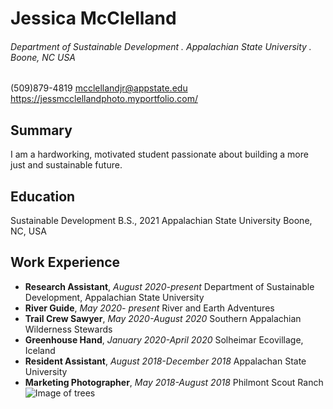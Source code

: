 # Jessica McClelland
###### Department of Sustainable Development . Appalachian State University . Boone, NC USA
(509)879-4819
mcclellandjr@appstate.edu
https://jessmcclellandphoto.myportfolio.com/
## Summary
I am a hardworking, motivated student passionate about building a more just and sustainable future.
## Education
Sustainable Development B.S., 2021
Appalachian State University
Boone, NC, USA
## Work Experience
* **Research Assistant**,  *August 2020-present*
Department of Sustainable Development, Appalachian State University
* **River Guide**, *May 2020- present*
River and Earth Adventures
* **Trail Crew Sawyer**, *May 2020-August 2020*
 Southern Appalachian Wilderness Stewards
* **Greenhouse Hand**, *January 2020-April 2020*
 Solheimar Ecovillage, Iceland
* **Resident Assistant**, *August 2018-December 2018*
 Appalachan State University
* **Marketing Photographer**, *May 2018-August 2018*
Philmont Scout Ranch
![Image of trees](https://images-wixmp-ed30a86b8c4ca887773594c2.wixmp.com/f/4cf83f0e-ce70-40aa-9b1c-209852ae60fd/d5774oa-7bc32171-cad4-4910-b69e-455218e0e356.jpg/v1/fill/w_1600,h_419,q_75,strp/forest_panorama_by_blackasmodeus_d5774oa-fullview.jpg?token=eyJ0eXAiOiJKV1QiLCJhbGciOiJIUzI1NiJ9.eyJzdWIiOiJ1cm46YXBwOiIsImlzcyI6InVybjphcHA6Iiwib2JqIjpbW3siaGVpZ2h0IjoiPD00MTkiLCJwYXRoIjoiXC9mXC80Y2Y4M2YwZS1jZTcwLTQwYWEtOWIxYy0yMDk4NTJhZTYwZmRcL2Q1Nzc0b2EtN2JjMzIxNzEtY2FkNC00OTEwLWI2OWUtNDU1MjE4ZTBlMzU2LmpwZyIsIndpZHRoIjoiPD0xNjAwIn1dXSwiYXVkIjpbInVybjpzZXJ2aWNlOmltYWdlLm9wZXJhdGlvbnMiXX0.wXgpLNCnNBG2xDni5oxsr_2P5RpvI0caHYSjY_KTl4o)
